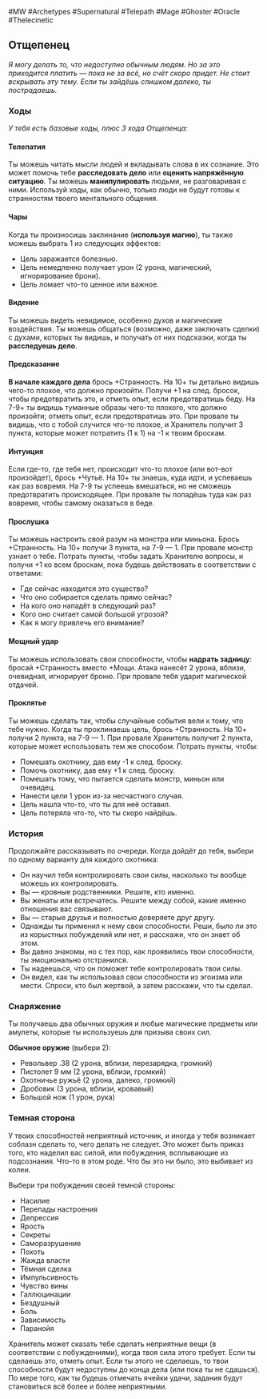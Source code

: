 #MW #Archetypes #Supernatural #Telepath #Mage #Ghoster #Oracle #Thelecinetic 

## Отщепенец
*Я могу делать то, что недоступно обычным людям. Но за это приходится платить — пока не за всё, но счёт скоро придет. Не стоит вскрывать эту тему. Если ты зайдёшь слишком далеко, ты пострадаешь.*

### Ходы
*У тебя есть базовые ходы, плюс 3 хода Отщепенца:* 
#### Телепатия
Ты можешь читать мысли людей и вкладывать слова в их сознание. Это может помочь тебе **расследовать дело** или **оценить напряжённую ситуацию**. Ты можешь **манипулировать** людьми, не разговаривая с ними. Используй ходы, как обычно, только люди не будут готовы к странностям твоего ментального общения. 

#### Чары
Когда ты произносишь заклинание (**используя магию**), ты также можешь выбрать 1 из следующих эффектов: 
- Цель заражается болезнью. 
- Цель немедленно получает урон (2 урона, магический, игнорирование брони). 
- Цель ломает что-то ценное или важное. 

#### Видение
Ты можешь видеть невидимое, особенно духов и магические воздействия. Ты можешь общаться (возможно, даже заключать сделки) с духами, которых ты видишь, и получать от них подсказки, когда ты **расследуешь дело**. 

#### Предсказание
**В начале каждого дела** брось +Странность. На 10+ ты детально видишь чего-то плохое, что должно произойти. Получи +1 на след. бросок, чтобы предотвратить это, и отметь опыт, если предотвратишь беду. На 7-9+ ты видишь туманные образы чего-то плохого, что должно произойти; отметь опыт, если предотвратишь это. При провале ты видишь, что с тобой случится что-то плохое, и Хранитель получит 3 пункта, которые может потратить (1 к 1) на -1 к твоим броскам. 

#### Интуиция
Если где-то, где тебя нет, происходит что-то плохое (или вот-вот произойдет), брось +Чутьё. На 10+ ты знаешь, куда идти, и успеваешь как раз вовремя. На 7-9 ты успеешь вмешаться, но не сможешь предотвратить происходящее. При провале ты попадёшь туда как раз вовремя, чтобы самому оказаться в беде. 

#### Прослушка
Ты можешь настроить свой разум на монстра или миньона. Брось +Странность. На 10+ получи 3 пункта, на 7-9 — 1. При провале монстр узнает о тебе. Потрать пункты, чтобы задать Хранителю вопросы, и получи +1 ко всем броскам, пока будешь действовать в соответствии с ответами: 
- Где сейчас находится это существо? 
- Что оно собирается сделать прямо сейчас? 
- На кого оно нападёт в следующий раз? 
- Кого оно считает самой большой угрозой? 
- Как я могу привлечь его внимание? 

#### Мощный удар
Ты можешь использовать свои способности, чтобы **надрать задницу**: бросай +Странность вместо +Мощи. Атака нанесёт 2 урона, вблизи, очевидная, игнорирует броню. При провале тебя ударит магической отдачей. 

#### Проклятье
Ты можешь сделать так, чтобы случайные события вели к тому, что тебе нужно. Когда ты проклинаешь цель, брось +Странность. На 10+ получи 2 пункта, на 7-9 — 1. При провале Хранитель получит 2 пункта, которые может использовать тем же способом. Потрать пункты, чтобы: 
- Помешать охотнику, дав ему -1 к след. броску. 
- Помочь охотнику, дав ему +1 к след. броску. 
- Помешать тому, что пытается сделать монстр, миньон или очевидец. 
- Нанести цели 1 урон из-за несчастного случая. 
- Цель нашла что-то, что ты для неё оставил. 
- Цель потеряла что-то, что ты скоро найдёшь. 

### История
Продолжайте рассказывать по очереди. Когда дойдёт до тебя, выбери по одному варианту для каждого охотника: 
- Он научил тебя контролировать свои силы, насколько ты вообще можешь их контролировать. 
- Вы — кровные родственники. Решите, кто именно. 
- Вы женаты или встречатесь. Решите между собой, какие именно отношения вас связывают. 
- Вы — старые друзья и полностью доверяете друг другу. 
- Однажды ты применил к нему свои способности. Реши, было ли это из корыстных побуждений или нет, и расскажи, что он знает об этом. 
- Вы давно знакомы, но с тех пор, как проявились твои способности, ты эмоционально отстранился. 
- Ты надеешься, что он поможет тебе контролировать твои силы. 
- Он видел, как ты использовал свои способности из эгоизма или мести. Спроси, кто был жертвой, а затем расскажи, что ты сделал.

### Снаряжение
Ты получаешь два обычных оружия и любые магические предметы или амулеты, которые ты используешь для призыва своих сил. 

**Обычное оружие** (выбери 2): 
- Револьвер .38 (2 урона, вблизи, перезарядка, громкий) 
- Пистолет 9 мм (2 урона, вблизи, громкий) 
- Охотничье ружьё (2 урона, далеко, громкий) 
- Дробовик (3 урона, вблизи, кровавый) 
- Большой нож (1 урон, рука)

### Темная сторона
У твоих способностей неприятный источник, и иногда у тебя возникает соблазн сделать то, чего делать не следует. Это может быть приказ того, кто наделил вас силой, или побуждения, всплывающие из подсознания. Что-то в этом роде. Что бы это ни было, это выбивает из колеи. 

Выбери три побуждения своей темной стороны: 
- Насилие 
- Перепады настроения 
- Депрессия 
- Ярость 
- Секреты 
- Саморазрушение 
- Похоть 
- Жажда власти 
- Тёмная сделка 
- Импульсивность 
- Чувство вины 
- Галлюцинации 
- Бездушный 
- Боль 
- Зависимость 
- Паранойя 

Хранитель может сказать тебе сделать неприятные вещи (в соответствии с побуждениями), когда твоя сила этого требует. Если ты сделаешь это, отметь опыт. Если ты этого не сделаешь, то твои способности будут недоступны до конца дела (или пока ты не сдашься). По мере того, как ты будешь отмечать ячейки удачи, задания будут становиться всё более и более неприятными. 